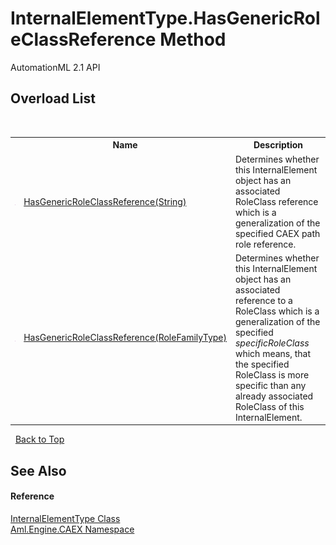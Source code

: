 # InternalElementType.HasGenericRoleClassReference Method 
AutomationML 2.1 API 


## Overload List
&nbsp;<table><tr><th></th><th>Name</th><th>Description</th></tr><tr><td>![Public method](media/pubmethod.gif "Public method")</td><td><a href="M_Aml_Engine_CAEX_InternalElementType_HasGenericRoleClassReference_1">HasGenericRoleClassReference(String)</a></td><td>
Determines whether this InternalElement object has an associated RoleClass reference which is a generalization of the specified CAEX path role reference.</td></tr><tr><td>![Public method](media/pubmethod.gif "Public method")</td><td><a href="M_Aml_Engine_CAEX_InternalElementType_HasGenericRoleClassReference">HasGenericRoleClassReference(RoleFamilyType)</a></td><td>
Determines whether this InternalElement object has an associated reference to a RoleClass which is a generalization of the specified *specificRoleClass* which means, that the specified RoleClass is more specific than any already associated RoleClass of this InternalElement.</td></tr></table>&nbsp;
<a href="#internalelementtype.hasgenericroleclassreference-method">Back to Top</a>

## See Also


#### Reference
<a href="T_Aml_Engine_CAEX_InternalElementType">InternalElementType Class</a><br /><a href="N_Aml_Engine_CAEX">Aml.Engine.CAEX Namespace</a><br />
